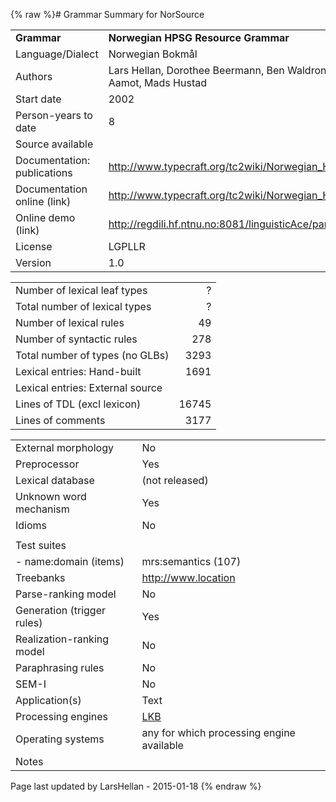 {% raw %}# Grammar Summary for NorSource

|                             |                                                                                     |
|:----------------------------|:------------------------------------------------------------------------------------|
| **Grammar**                 | **Norwegian HPSG Resource Grammar**                                                 |
| Language/Dialect            | Norwegian Bokmål                                                                    |
| Authors                     | Lars Hellan, Dorothee Beermann, Ben Waldron, Tore Bruland, Elias Aamot, Mads Hustad |
| Start date                  | 2002                                                                                |
| Person-years to date        | 8                                                                                   |
| Source available            |                                                                                     |
| Documentation: publications | <http://www.typecraft.org/tc2wiki/Norwegian_HPSG_grammar_NorSource>                 |
| Documentation online (link) | <http://www.typecraft.org/tc2wiki/Norwegian_HPSG_grammar_NorSource>                 |
| Online demo (link)          | <http://regdili.hf.ntnu.no:8081/linguisticAce/parse>                                |
| License                     | LGPLLR                                                                              |
| Version                     | 1.0                                                                                 |

|                                  |       |
|----------------------------------|------:|
| Number of lexical leaf types     |     ? |
| Total number of lexical types    |     ? |
| Number of lexical rules          |    49 |
| Number of syntactic rules        |   278 |
| Total number of types (no GLBs)  |  3293 |
| Lexical entries: Hand-built      |  1691 |
| Lexical entries: External source |       |
| Lines of TDL (excl lexicon)      | 16745 |
| Lines of comments                |  3177 |

|                            |                                           |
|----------------------------|-------------------------------------------|
| External morphology        | No                                        |
| Preprocessor               | Yes                                       |
| Lexical database           | (not released)                            |
| Unknown word mechanism     | Yes                                       |
| Idioms                     | No                                        |
|                            |                                           |
| Test suites                |                                           |
| \- name:domain (items)     | mrs:semantics (107)                       |
| Treebanks                  | <http://www.location>                     |
| Parse-ranking model        | No                                        |
| Generation (trigger rules) | Yes                                       |
| Realization-ranking model  | No                                        |
| Paraphrasing rules         | No                                        |
| SEM-I                      | No                                        |
| Application(s)             | Text                                      |
| Processing engines         | [LKB](https://blog.inductorsoftware.com/docsproto/tools/LkbTop)                             |
| Operating systems          | any for which processing engine available |
| Notes                      |                                           |

Page last updated by LarsHellan - 2015-01-18
{% endraw %}